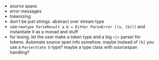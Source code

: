 * source spans
* error messages
* tokenizing
* don't be just strings. abstract over stream type
* use `newtype ParseResult a b = Either ParseError [(a, [b])]` and instantiate it as a monad and stuff
* for lexing, let the user make a token type and a big `<|>` parser for tokens. Automate source span info somehow. maybe instead of `[b]` you use a `ParserState b` type? maybe a type class with sourcespan handling?